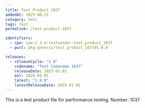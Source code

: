 ```yaml
---
title: Test Product 1037
addedAt: 2025-08-21
category: test
tags: test
permalink: /test-product-1037

identifiers:
  - cpe: cpe:2.3:a:testvendor:test_product_1037
  - purl: pkg:generic/test_product_1037@1.0.0

releases:
  - releaseCycle: "1.0"
    codename: "Test Codename 1037"
    releaseDate: 2025-01-01
    eol: 2026-01-01
    latest: "1.0.0"
    latestReleaseDate: 2025-01-01
---
```


This is a test product file for performance testing. Number: 1037
